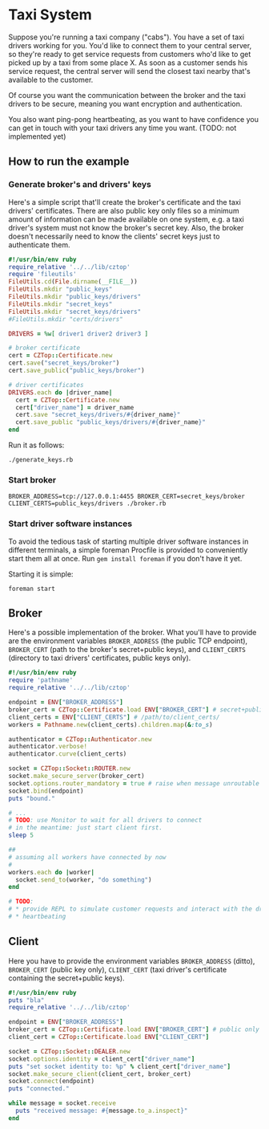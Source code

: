 # Taxi System

Suppose you're running a taxi company ("cabs"). You have a set of taxi drivers
working for you.  You'd like to connect them to your central server, so they're
ready to get service requests from customers who'd like to get picked up by a
taxi from some place X. As soon as a customer sends his service request, the
central server will send the closest taxi nearby that's available to the
customer.

Of course you want the communication between the broker and the taxi drivers to
be secure, meaning you want encryption and authentication.

You also want ping-pong heartbeating, as you want to have confidence you can
get in touch with your taxi drivers any time you want. (TODO: not implemented yet)

## How to run the example

### Generate broker's and drivers' keys

Here's a simple script that'll create the broker's certificate and the taxi
drivers' certificates. There are also public key only files so a minimum amount
of information can be made available on one system, e.g. a taxi driver's system
must not know the broker's secret key. Also, the broker doesn't necessarily
need to know the clients' secret keys just to authenticate them.

```ruby
#!/usr/bin/env ruby
require_relative '../../lib/cztop'
require 'fileutils'
FileUtils.cd(File.dirname(__FILE__))
FileUtils.mkdir "public_keys"
FileUtils.mkdir "public_keys/drivers"
FileUtils.mkdir "secret_keys"
FileUtils.mkdir "secret_keys/drivers"
#FileUtils.mkdir "certs/drivers"

DRIVERS = %w[ driver1 driver2 driver3 ]

# broker certificate
cert = CZTop::Certificate.new
cert.save("secret_keys/broker")
cert.save_public("public_keys/broker")

# driver certificates
DRIVERS.each do |driver_name|
  cert = CZTop::Certificate.new
  cert["driver_name"] = driver_name
  cert.save "secret_keys/drivers/#{driver_name}"
  cert.save_public "public_keys/drivers/#{driver_name}"
end
```
Run it as follows:

```
./generate_keys.rb
```

### Start broker

```
BROKER_ADDRESS=tcp://127.0.0.1:4455 BROKER_CERT=secret_keys/broker CLIENT_CERTS=public_keys/drivers ./broker.rb
```

### Start driver software instances

To avoid the tedious task of starting multiple driver software instances in
different terminals, a simple foreman Procfile is provided to conveniently
start them all at once.
Run `gem install foreman` if you don't have it yet.

Starting it is simple:

```
foreman start
```

## Broker

Here's a possible implementation of the broker. What you'll have to provide
are the environment variables `BROKER_ADDRESS` (the public TCP endpoint),
`BROKER_CERT` (path to the broker's secret+public keys), and `CLIENT_CERTS`
(directory to taxi drivers' certificates, public keys only).

```ruby
#!/usr/bin/env ruby
require 'pathname'
require_relative '../../lib/cztop'

endpoint = ENV["BROKER_ADDRESS"]
broker_cert = CZTop::Certificate.load ENV["BROKER_CERT"] # secret+public
client_certs = ENV["CLIENT_CERTS"] # /path/to/client_certs/
workers = Pathname.new(client_certs).children.map(&:to_s)

authenticator = CZTop::Authenticator.new
authenticator.verbose!
authenticator.curve(client_certs)

socket = CZTop::Socket::ROUTER.new
socket.make_secure_server(broker_cert)
socket.options.router_mandatory = true # raise when message unroutable
socket.bind(endpoint)
puts "bound."

# ...
# TODO: use Monitor to wait for all drivers to connect
# in the meantime: just start client first.
sleep 5

##
# assuming all workers have connected by now
#
workers.each do |worker|
  socket.send_to(worker, "do something")
end

# TODO:
# * provide REPL to simulate customer requests and interact with the drivers
# * heartbeating
```

## Client

Here you have to provide the environment variables `BROKER_ADDRESS` (ditto),
`BROKER_CERT` (public key only), `CLIENT_CERT` (taxi driver's certificate
containing the secret+public keys).

```ruby
#!/usr/bin/env ruby
puts "bla"
require_relative '../../lib/cztop'

endpoint = ENV["BROKER_ADDRESS"]
broker_cert = CZTop::Certificate.load ENV["BROKER_CERT"] # public only
client_cert = CZTop::Certificate.load ENV["CLIENT_CERT"]

socket = CZTop::Socket::DEALER.new
socket.options.identity = client_cert["driver_name"]
puts "set socket identity to: %p" % client_cert["driver_name"]
socket.make_secure_client(client_cert, broker_cert)
socket.connect(endpoint)
puts "connected."

while message = socket.receive
  puts "received message: #{message.to_a.inspect}"
end
```
